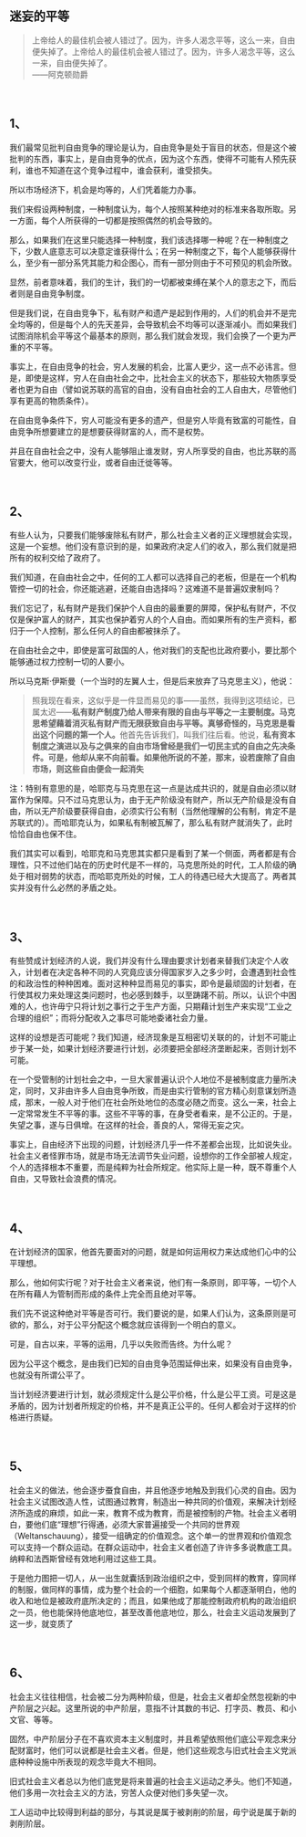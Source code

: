 <h2>迷妄的平等</h2><blockquote data-pid="xohB5-Dw">上帝给人的最佳机会被人错过了。因为，许多人渴念平等，这么一来，自由便失掉了。上帝给人的最佳机会被人错过了。因为，许多人渴念平等，这么一来，自由便失掉了。<br/>——阿克顿勋爵</blockquote><p class="ztext-empty-paragraph"><br/></p><h2>1、</h2><p data-pid="m96ycT5g">我们最常见批判自由竞争的理论是认为，自由竞争是处于盲目的状态，但是这个被批判的东西，事实上，是自由竞争的优点，因为这个东西，使得不可能有人预先获利，谁也不知道在这个竞争过程中，谁会获利，谁受损失。</p><p data-pid="uZ1n-sIU">所以市场经济下，机会是均等的，人们凭着能力办事。</p><p data-pid="xW4EEHrV">我们来假设两种制度，一种制度认为，每个人按照某种绝对的标准来各取所取。另一方面，每个人所获得的一切都是按照偶然的机会导致的。</p><p data-pid="WVvNWc5A">那么，如果我们在这里只能选择一种制度，我们该选择哪一种呢？在一种制度之下，少数人底意志可以决意定谁获得什么；在另一种制度之下，每个人能够获得什么，至少有一部分系凭其能力和企图心，而有一部分则由于不可预见的机会所致。</p><p data-pid="_YNKkJl9">显然，前者意味着，我们的生计，我们的一切都被束缚在某个人的意志之下，而后者则是自由竞争制度。</p><p data-pid="jmfo3i2B">但是我们说，在自由竞争下，私有财产和遗产是起到作用的，人们的机会并不是完全均等的，但是每个人的先天差异，会导致机会不均等可以逐渐减小。而如果我们试图消除机会平等这个最基本的原则，那么我们就会发现，我们会换了一个更为严重的不平等。</p><p data-pid="NfPvSLSe">事实上，在自由竞争的社会，穷人发展的机会，比富人更少，这一点不必讳言。但是，即使是这样，穷人在自由社会之中，比社会主义的状态下，那些较大物质享受者也更为自由（譬如说苏联的高官的自由，没有自由社会的工人自由大，尽管他们享有更高的物质条件）。</p><p data-pid="VQTf6oFF">在自由竞争条件下，穷人可能没有更多的遗产，但是穷人毕竟有致富的可能性，自由竞争所想要建立的是想要获得财富的人，而不是权势。</p><p data-pid="nU6-ySJp">并且在自由社会之中，没有人能够阻止谁发财，穷人所享受的自由，也比苏联的高官要大，他可以改变行业，或者自由迁徙等等。</p><p class="ztext-empty-paragraph"><br/></p><h2>2、</h2><p data-pid="Yw8Eg2Py">有些人认为，只要我们能够废除私有财产，那么社会主义者的正义理想就会实现，这是一个妄想。他们没有意识到的是，如果政府决定人们的收入，那么我们就是把所有的权利交给了政府了。</p><p data-pid="sZLX3MCZ">我们知道，在自由社会之中，任何的工人都可以选择自己的老板，但是在一个机构管控一切的社会，你还能逃避，还能自由选择吗？这难道不是普遍奴隶制吗？</p><p data-pid="d04lebuz">我们忘记了，私有财产是我们保护个人自由的最重要的屏障，保护私有财产，不仅仅是保护富人的财产，其实也保护着穷人的个人自由。而如果所有的生产资料，都归于一个人控制，那么任何人的自由都被抹杀了。</p><p data-pid="P4YBLBEp">在自由社会之中，即使是富可敌国的人，他对我们的支配也比政府要小，要比那个能够通过权力控制一切的人要小。</p><p data-pid="VKq1DrxH">所以马克斯·伊斯曼（一个当时的左翼人士，但是后来放弃了马克思主义），他说：</p><blockquote data-pid="XEjqMt2W">照我现在看来，这似乎是一件显而易见的事——虽然，我得到这项结论，已属太迟——<b>私有财产制度乃给人带来有限的自由与平等之一主要制度。马克思希望藉着消灭私有财产而无限获致自由与平等。真够奇怪的，马克思是看出这个问题的第一个人。</b>他首先告诉我们，叫我们往后看。他说，<b>私有资本制度之演进以及与之俱来的自由市场曾经是我们一切民主式的自由之先决条件。可是，他却从来不向前看。如果他所说的不差，那末，设若废除了自由市场，则这些自由便会一起消失</b></blockquote><p data-pid="vamsQlvH">注：特别有意思的是，哈耶克与马克思在这一点是达成共识的，就是自由必须以财富作为保障。只不过马克思认为，由于无产阶级没有财产，所以无产阶级是没有自由，所以无产阶级要获得自由，必须实行公有制（当然他理解的公有制，肯定不是苏联式的）。而哈耶克认为，如果私有制被瓦解了，那么私有财产就消失了，此时恰恰自由也保不住。</p><p data-pid="H7-9zdk6">我们其实可以看到，哈耶克和马克思其实都只是看到了某一个侧面，两者都是有合理性，只不过他们站在的历史时代是不一样的，马克思所处的时代，工人阶级的确处于相对弱势的状态，而哈耶克所处的时候，工人的待遇已经大大提高了。两者其实并没有什么必然的矛盾之处。</p><p class="ztext-empty-paragraph"><br/></p><h2>3、</h2><p data-pid="GBsQk_N3">有些赞成计划经济的人说，我们并没有什么理由要求计划者来替我们决定个人收入，计划者在决定各种不同的人究竟应该分得国家岁入之多少时，会遭遇到社会性的和政治性的种种困难。面对这种种显而易见的事实，即令是最顽固的计划者，在行使其权力来处理这类问题时，也必感到棘手，以至踌躇不前。所以，认识个中困难的人，也许毋宁只将计划之事行之于生产方面，只期藉计划生产来实现“工业之合理的组织”；而将分配收入之事尽可能地委诸社会力量。</p><p data-pid="w7qtpePn">这样的设想是否可能呢？我们知道，经济现象是互相密切关联的的，计划不可能止步于某一处，如果计划经济要进行计划，必须要把全部经济垄断起来，否则计划不可能。</p><p data-pid="c9R0e5b_">在一个受管制的计划社会之中，一旦大家普遍认识个人地位不是被制度底力量所决定，同时，又非由许多人自由竞争所致，而是由实行管制的官方精心刻意谋划所造成，那末，一般人对于他们在社会所处地位的态度必随之而变。这么一来，社会上一定常常发生不平等的事。这些不平等的事，在身受者看来，是不公正的。于是，失望之事，遂与日俱增。在这样的社会，善良的人，常得无妄之灾。</p><p data-pid="9yOTEEoJ">事实上，自由经济下出现的问题，计划经济几乎一件不差都会出现，比如说失业。社会主义者怪罪市场，就是市场无法调节失业问题，设想你的工作全部被人规定，个人的选择根本不重要，而是纯粹为社会所规定。他实际上是一种，既不尊重个人自由，又导致社会浪费的情况。</p><p class="ztext-empty-paragraph"><br/></p><h2>4、</h2><p data-pid="cos92kBa">在计划经济的国家，他首先要面对的问题，就是如何运用权力来达成他们心中的公平理想。</p><p data-pid="fyaK0JLd">那么，他如何实行呢？对于社会主义者来说，他们有一条原则，即平等，一切个人在所有藉人为管制而形成的条件上完全而且绝对平等。</p><p data-pid="7ooDPfk_">我们先不说这种绝对平等是否可行。我们要说的是，如果人们认为，这条原则是可欲的，那么，对于公平分配这个概念就应该得到一个明白的意义。</p><p data-pid="Y3ANe24p">可是，自古以来，平等的运用，几乎以失败而告终。为什么呢？</p><p data-pid="xp_Aqjvz">因为公平这个概念，是由我们已知的自由竞争范围延伸出来，如果没有自由竞争，也就没有所谓公平了。</p><p data-pid="Km1Vwhpc">当计划经济要进行计划，就必须规定什么是公平价格，什么是公平工资。可是这是矛盾的，因为计划者所规定的价格，并不是真正公平的。任何人都会对于这样的价格进行质疑。</p><p class="ztext-empty-paragraph"><br/></p><h2>5、</h2><p data-pid="ahtb8pTE">社会主义的做法，他会逐步蚕食自由，并且他逐步地触及到我们心灵的自由。因为社会主义试图改造人性，试图通过教育，制造出一种共同的价值观，来解决计划经济所造成的麻烦，如此一来，教育不成为教育，而是被控制的产物。社会主义者明白，要他们底“理想”行得通，必须大家普遍接受一个共同的世界观（Weltanschauung），接受一组确定的价值观念。这个单一的世界观和价值观念可以支持一个群众运动。在群众运动中，社会主义者创造了许许多多说教底工具。纳粹和法西斯曾经有效地利用过这些工具。</p><p data-pid="ZDjJrpqg">于是他力图把一切人，从一出生就囊括到政治组织之中，受到同样的教育，穿同样的制服，做同样的事情，成为整个社会的一个细胞，如果每个人都逐渐明白，他的收入和地位是被政府底所决定的；而且，如果他成了那能控制政府机构的政治组织之一员，他也能保持他底地位，甚至改善他底地位，那么，社会主义运动发展到了这一步，就变质了</p><p class="ztext-empty-paragraph"><br/></p><h2>6、</h2><p data-pid="yv_h0i-3">社会主义往往相信，社会被二分为两种阶级，但是，社会主义者却全然忽视新的中产阶层之兴起。这里所说的中产阶层，意指不计其数的书记、打字员、教员、和小文官、等等。</p><p data-pid="rR9uE7-S">固然，中产阶层分子在不喜欢资本主义制度时，并且希望依照他们底公平观念来分配财富时，他们可以说都是社会主义者。但是，他们这些观念与旧式社会主义党派底种种设施中所表现的观念毕竟大不相同。</p><p data-pid="t6yQWG4u">旧式社会主义者总以为他们底党是将来普遍的社会主义运动之矛头。他们不知道，他们多用一次社会主义的方法，穷苦人众便对他们多失望一次。</p><p data-pid="Cvu_QmCU">工人运动中比较得到利益的部分，与其说是属于被剥削的阶层，毋宁说是属于新的剥削阶层。</p>